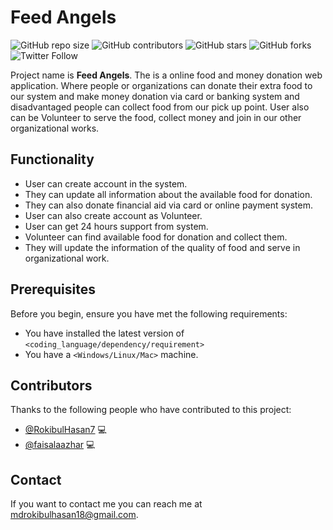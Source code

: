 # Feed Angels

![GitHub repo size](https://img.shields.io/github/repo-size/RokibulHasan7/FeedAngels3)
![GitHub contributors](https://img.shields.io/github/contributors/RokibulHasan7/FeedAngels3)
![GitHub stars](https://img.shields.io/github/stars/RokibulHasan7/FeedAngels3?style=social)
![GitHub forks](https://img.shields.io/github/forks/RokibulHasan7/FeedAngels3?style=social)
![Twitter Follow](https://img.shields.io/twitter/follow/rokibulhasan114?style=social)

Project name is **Feed Angels**. The is a online food and money donation web application. Where people or organizations can donate their extra food to our system and make money donation via card or banking system and disadvantaged people can collect food from our pick up point. User also can be Volunteer to serve the food, collect money and join in our other organizational works.

## Functionality

* User can create account in the system.
* They can update all information about the available food for donation.
* They can also donate financial aid via card or online payment system.
* User can also create account as Volunteer.
* User can get 24 hours support from system.
* Volunteer can find available food for donation and collect them.
* They will update the information of the quality of food and serve in organizational work.

## Prerequisites

Before you begin, ensure you have met the following requirements:

* You have installed the latest version of `<coding_language/dependency/requirement>`
* You have a `<Windows/Linux/Mac>` machine.

## Contributors

Thanks to the following people who have contributed to this project:

* [@RokibulHasan7](https://github.com/RokibulHasan7) 💻 
* [@faisalaazhar](https://github.com/faisalaazhar) 💻 


## Contact

If you want to contact me you can reach me at <mdrokibulhasan18@gmail.com>.
